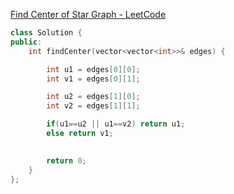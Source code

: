 [Find Center of Star Graph - LeetCode](https://leetcode.com/problems/find-center-of-star-graph/?envType=daily-question&envId=2024-06-27)

```C++
class Solution {
public:
    int findCenter(vector<vector<int>>& edges) {

        int u1 = edges[0][0];
        int v1 = edges[0][1];

        int u2 = edges[1][0];
        int v2 = edges[1][1];

        if(u1==u2 || u1==v2) return u1;
        else return v1;
        

        return 0;
    }
};
```